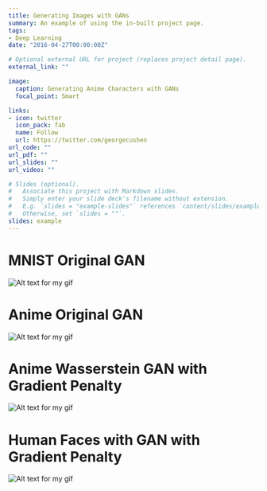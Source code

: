 ```yaml
---
title: Generating Images with GANs
summary: An example of using the in-built project page.
tags:
- Deep Learning
date: "2016-04-27T00:00:00Z"

# Optional external URL for project (replaces project detail page).
external_link: ""

image: 
  caption: Generating Anime Characters with GANs
  focal_point: Smart

links:
- icon: twitter
  icon_pack: fab
  name: Follow
  url: https://twitter.com/georgecushen
url_code: ""
url_pdf: ""
url_slides: ""
url_video: ""

# Slides (optional).
#   Associate this project with Markdown slides.
#   Simply enter your slide deck's filename without extension.
#   E.g. `slides = "example-slides"` references `content/slides/example-slides.md`.
#   Otherwise, set `slides = ""`.
slides: example
---
```

# MNIST Original GAN
![Alt text for my gif](/img/mnist_gan.gif)

# Anime Original GAN
![Alt text for my gif](/img/featured.gif)

# Anime Wasserstein GAN with Gradient Penalty
![Alt text for my gif](/img/anime_wgan-gp.gif)

# Human Faces with GAN with Gradient Penalty
![Alt text for my gif](/img/human_faces.gif)



